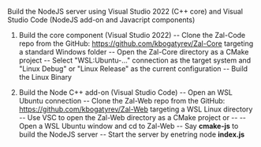 Build the NodeJS server using Visual Studio 2022 (C++ core) and Visual Studio Code (NodeJS add-on and Javacript components)

1. Build the core component (Visual Studio 2022)
-- Clone the Zal-Code repo from the GitHub: https://github.com/kbogatyrev/Zal-Core targeting a standard Windows folder
-- Open the Zal-Core directory as a CMake project
-- Select "WSL:Ubuntu-..." connection as the target system and "Linux Debug" or "Linux Release" as the current configuration
-- Build the Linux Binary

3. Build the Node C++ add-on (Visual Studio Code)
-- Open an WSL Ubuntu connection
-- Clone the Zal-Web repo from the GitHub: https://github.com/kbogatyrev/Zal-Web targeting a WSL Linux directory
-- Use VSC to open the Zal-Web directory as a CMake project or --
-- Open a WSL Ubuntu window and cd to Zal-Web
-- Say **cmake-js** to build the NodeJS server
-- Start the server by enetring node **index.js**
